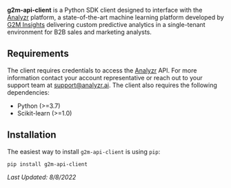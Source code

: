 **g2m-api-client** is a Python SDK client designed to interface with the [Analyzr](https://analyzr.ai) platform, a state-of-the-art machine learning platform developed by [G2M Insights](https://g2m.ai) delivering custom predictive analytics in a single-tenant environment for B2B sales and marketing analysts.

## Requirements
The client requires credentials to access the [Analyzr](https://analyzr.ai) API. For more information contact your account representative or reach out to your support team at support@analyzr.ai. The client also requires the following dependencies:
* Python (>=3.7)
* Scikit-learn (>=1.0)

## Installation
The easiest way to install `g2m-api-client` is using `pip`:
```
pip install g2m-api-client
```

_Last Updated: 8/8/2022_
